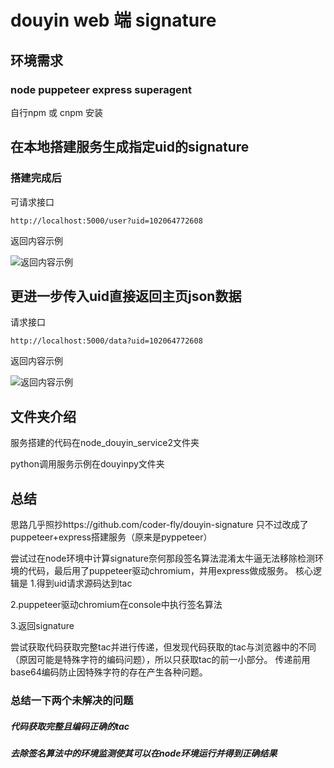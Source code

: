 # douyin web 端 signature

## 环境需求
### node puppeteer express superagent
自行npm 或 cnpm 安装


## 在本地搭建服务生成指定uid的signature
### 搭建完成后

可请求接口

`
http://localhost:5000/user?uid=102064772608
`

返回内容示例

![返回内容示例](https://github.com/skygongque/douyin_signature/blob/master/example/success.png)


## 更进一步传入uid直接返回主页json数据
请求接口

`
http://localhost:5000/data?uid=102064772608
`

返回内容示例

![返回内容示例](https://github.com/skygongque/douyin_signature/blob/master/example/data_example.png)

## 文件夹介绍
服务搭建的代码在node_douyin_service2文件夹

python调用服务示例在douyinpy文件夹

## 总结
思路几乎照抄https://github.com/coder-fly/douyin-signature
只不过改成了puppeteer+express搭建服务（原来是pyppeteer）

尝试过在node环境中计算signature奈何那段签名算法混淆太牛逼无法移除检测环境的代码，最后用了puppeteer驱动chromium，并用express做成服务。
核心逻辑是
1.得到uid请求源码达到tac

2.puppeteer驱动chromium在console中执行签名算法

3.返回signature

尝试获取代码获取完整tac并进行传递，但发现代码获取的tac与浏览器中的不同（原因可能是特殊字符的编码问题），所以只获取tac的前一小部分。
传递前用base64编码防止因特殊字符的存在产生各种问题。

### 总结一下两个未解决的问题
##### 代码获取完整且编码正确的tac
##### 去除签名算法中的环境监测使其可以在node环境运行并得到正确结果

